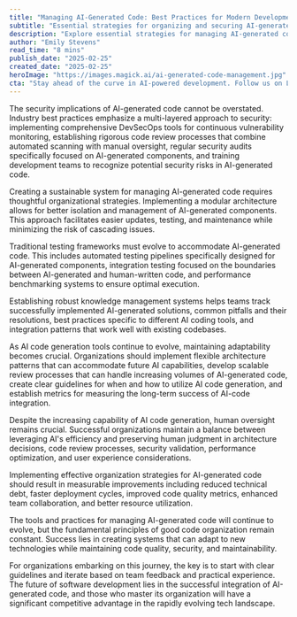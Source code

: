 ```yaml
---
title: "Managing AI-Generated Code: Best Practices for Modern Development Teams"
subtitle: "Essential strategies for organizing and securing AI-generated code in development workflows"
description: "Explore essential strategies for managing AI-generated code, from security considerations to organizational best practices. Learn how to implement effective testing frameworks, knowledge management systems, and maintain crucial human oversight in the age of AI-assisted development."
author: "Emily Stevens"
read_time: "8 mins"
publish_date: "2025-02-25"
created_date: "2025-02-25"
heroImage: "https://images.magick.ai/ai-generated-code-management.jpg"
cta: "Stay ahead of the curve in AI-powered development. Follow us on LinkedIn for more insights on managing AI-generated code and other cutting-edge tech practices."
---
```


The security implications of AI-generated code cannot be overstated. Industry best practices emphasize a multi-layered approach to security: implementing comprehensive DevSecOps tools for continuous vulnerability monitoring, establishing rigorous code review processes that combine automated scanning with manual oversight, regular security audits specifically focused on AI-generated components, and training development teams to recognize potential security risks in AI-generated code.

Creating a sustainable system for managing AI-generated code requires thoughtful organizational strategies. Implementing a modular architecture allows for better isolation and management of AI-generated components. This approach facilitates easier updates, testing, and maintenance while minimizing the risk of cascading issues.

Traditional testing frameworks must evolve to accommodate AI-generated code. This includes automated testing pipelines specifically designed for AI-generated components, integration testing focused on the boundaries between AI-generated and human-written code, and performance benchmarking systems to ensure optimal execution.

Establishing robust knowledge management systems helps teams track successfully implemented AI-generated solutions, common pitfalls and their resolutions, best practices specific to different AI coding tools, and integration patterns that work well with existing codebases.

As AI code generation tools continue to evolve, maintaining adaptability becomes crucial. Organizations should implement flexible architecture patterns that can accommodate future AI capabilities, develop scalable review processes that can handle increasing volumes of AI-generated code, create clear guidelines for when and how to utilize AI code generation, and establish metrics for measuring the long-term success of AI-code integration.

Despite the increasing capability of AI code generation, human oversight remains crucial. Successful organizations maintain a balance between leveraging AI's efficiency and preserving human judgment in architecture decisions, code review processes, security validation, performance optimization, and user experience considerations.

Implementing effective organization strategies for AI-generated code should result in measurable improvements including reduced technical debt, faster deployment cycles, improved code quality metrics, enhanced team collaboration, and better resource utilization.

The tools and practices for managing AI-generated code will continue to evolve, but the fundamental principles of good code organization remain constant. Success lies in creating systems that can adapt to new technologies while maintaining code quality, security, and maintainability.

For organizations embarking on this journey, the key is to start with clear guidelines and iterate based on team feedback and practical experience. The future of software development lies in the successful integration of AI-generated code, and those who master its organization will have a significant competitive advantage in the rapidly evolving tech landscape.